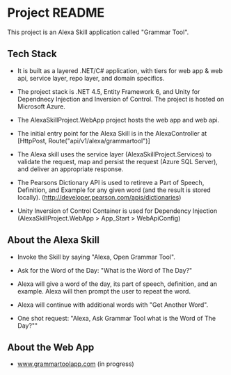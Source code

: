 # Project README

This project is an Alexa Skill application called "Grammar Tool".

## Tech Stack

* It is built as a layered .NET/C# application, with tiers for web app & web api, service layer, repo layer, and domain specifics.

* The project stack is .NET 4.5, Entity Framework 6, and Unity for Dependnecy Injection and Inversion of Control.  The project is hosted on Microsoft Azure.

* The AlexaSkillProject.WebApp project hosts the web app and web api.

* The initial entry point for the Alexa Skill is in the AlexaController at [HttpPost, Route("api/v1/alexa/grammartool")]

* The Alexa skill uses the service layer (AlexaSkillProject.Services) to validate the request, map and persist the request (Azure SQL Server), and deliver an appropriate response.

* The Pearsons Dictionary API is used to retireve a Part of Speech, Definition, and Example for any given word (and the result is stored locally). (http://developer.pearson.com/apis/dictionaries)

* Unity Inversion of Control Container is used for Dependency Injection (AlexaSkillProject.WebApp > App_Start > WebApiConfig)

## About the Alexa Skill

* Invoke the Skill by saying "Alexa, Open Grammar Tool".

* Ask for the Word of the Day: "What is the Word of The Day?"

* Alexa will give a word of the day, its part of speech, definition, and an example.  Alexa will then prompt the user to repeat the word.

* Alexa will continue with additional words with "Get Another Word".

* One shot request: "Alexa, Ask Grammar Tool what is the Word of The Day?""

## About the Web App 

* www.grammartoolapp.com (in progress)
